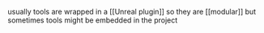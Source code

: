 usually tools are wrapped in a [[Unreal plugin]] so they are [[modular]]
but sometimes tools might be embedded in the project

